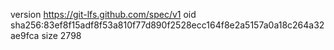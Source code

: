 version https://git-lfs.github.com/spec/v1
oid sha256:83ef8f15adf8f53a810f77d890f2528ecc164f8e2a5157a0a18c264a32ae9fca
size 2798
